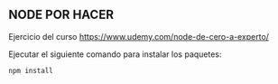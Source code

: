 

## NODE POR HACER

Ejercicio del curso https://www.udemy.com/node-de-cero-a-experto/

Ejecutar el siguiente comando para instalar los paquetes:

```
npm install 

```
